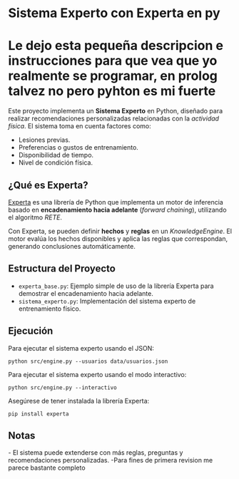 
<body>
  <h1> Sistema Experto con Experta en py</h1>
  <h1>Le dejo esta pequeña descripcion e instrucciones para que vea que yo realmente se programar, en prolog talvez no pero pyhton es mi fuerte</h1>
  <p>
    Este proyecto implementa un <strong>Sistema Experto</strong> en Python, 
    diseñado para realizar recomendaciones personalizadas relacionadas con la 
    <em>actividad física</em>. El sistema toma en cuenta factores como:
  </p>
  <ul>
    <li>Lesiones previas.</li>
    <li>Preferencias o gustos de entrenamiento.</li>
    <li>Disponibilidad de tiempo.</li>
    <li>Nivel de condición física.</li>
  </ul>

  <h2> ¿Qué es Experta?</h2>
  <p>
    <a href="https://github.com/nilp0inter/experta" target="_blank">Experta</a> 
    es una librería de Python que implementa un motor de inferencia basado en 
    <strong>encadenamiento hacia adelante</strong> (<em>forward chaining</em>), 
    utilizando el algoritmo <em>RETE</em>.  
  </p>

  <div class="highlight">
    <p>
      Con Experta, se pueden definir <strong>hechos</strong> y <strong>reglas</strong> 
      en un <em>KnowledgeEngine</em>. El motor evalúa los hechos disponibles y aplica 
      las reglas que correspondan, generando conclusiones automáticamente.
    </p>
  </div>

  <h2> Estructura del Proyecto</h2>
  <ul>
    <li><code>experta_base.py</code>: Ejemplo simple de uso de la librería Experta para demostrar el encadenamiento hacia adelante.</li>
    <li><code>sistema_experto.py</code>: Implementación del sistema experto de entrenamiento físico.</li>
  </ul>

  <h2> Ejecución</h2>
  <p>Para ejecutar el sistema experto usando el JSON:</p>
  
  <pre><code>python src/engine.py --usuarios data/usuarios.json</code></pre>

  <p>Para ejecutar el sistema experto usando el modo interactivo:</p>
  
  <pre><code>python src/engine.py --interactivo</code></pre>


  <p>
    Asegúrese de tener instalada la librería Experta:
  </p>
  <pre><code>pip install experta</code></pre>

  <h2>Notas</h2>
  <p>
    - El sistema puede extenderse con más reglas, preguntas y recomendaciones personalizadas.
    -Para fines de primera revision me parece bastante completo
  </p>

</body>
</html>
